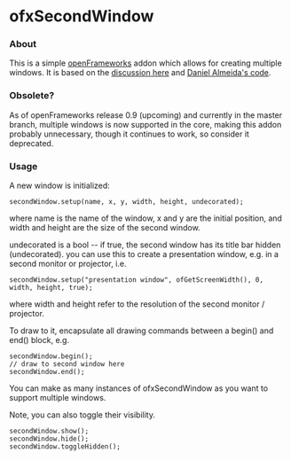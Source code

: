# ofxSecondWindow 


### About

This is a simple [openFrameworks](http://www.openframeworks.cc) addon which allows for creating multiple windows. It is based on the [discussion here](http://forum.openframeworks.cc/t/multiple-windows-using-glfw/12947/12) and [Daniel Almeida's code](https://github.com/danielfilipealmeida/MultiWindow).


### Obsolete?

As of openFrameworks release 0.9 (upcoming) and currently in the master branch, multiple windows is now supported in the core, making this addon probably unnecessary, though it continues to work, so consider it deprecated.


### Usage

A new window is initialized:

	secondWindow.setup(name, x, y, width, height, undecorated);
	
where name is the name of the window, x and y are the initial position, and width and height are the size of the second window.

undecorated is a bool -- if true, the second window has its title bar hidden (undecorated). you can use this to create a presentation window, e.g. in a second monitor or projector, i.e.

	secondWindow.setup("presentation window", ofGetScreenWidth(), 0, width, height, true);
	
where width and height refer to the resolution of the second monitor / projector.

To draw to it, encapsulate all drawing commands between a begin() and end() block, e.g.

	secondWindow.begin();
	// draw to second window here
	secondWindow.end();
	
You can make as many instances of ofxSecondWindow as you want to support multiple windows.

Note, you can also toggle their visibility.

	secondWindow.show();
	secondWindow.hide();
	secondWindow.toggleHidden();